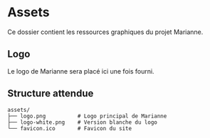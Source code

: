 # Assets

Ce dossier contient les ressources graphiques du projet Marianne.

## Logo

Le logo de Marianne sera placé ici une fois fourni.

## Structure attendue

```
assets/
├── logo.png          # Logo principal de Marianne
├── logo-white.png    # Version blanche du logo
└── favicon.ico       # Favicon du site
``` 